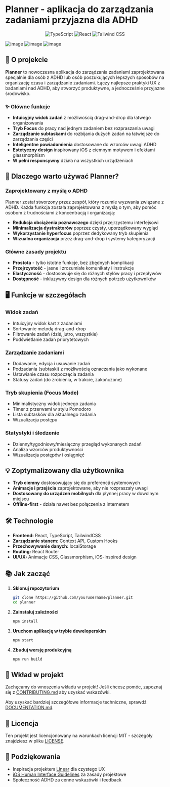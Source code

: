 # Planner - aplikacja do zarządzania zadaniami przyjazna dla ADHD

<p align="center">
  <img src="https://img.shields.io/badge/TypeScript-007ACC?style=for-the-badge&logo=typescript&logoColor=white" alt="TypeScript" />
  <img src="https://img.shields.io/badge/React-20232A?style=for-the-badge&logo=react&logoColor=61DAFB" alt="React" />
  <img src="https://img.shields.io/badge/Tailwind_CSS-38B2AC?style=for-the-badge&logo=tailwind-css&logoColor=white" alt="Tailwind CSS" />
</p>


  ![image](https://github.com/user-attachments/assets/e5483671-f9f7-4287-818c-d86429b8421f)
  ![image](https://github.com/user-attachments/assets/ffd6124a-d0c6-4525-a8c6-ee4bc21f7bd1)
  ![image](https://github.com/user-attachments/assets/b4a7a88e-72bf-4abb-8036-afd2a672f7fa)


## 📱 O projekcie

**Planner** to nowoczesna aplikacja do zarządzania zadaniami zaprojektowana specjalnie dla osób z ADHD lub osób poszukujących lepszych sposobów na organizację czasu i zarządzanie zadaniami. Łączy najlepsze praktyki UX z badaniami nad ADHD, aby stworzyć produktywne, a jednocześnie przyjazne środowisko.

### ✨ Główne funkcje

- **Intuicyjny widok zadań** z możliwością drag-and-drop dla łatwego organizowania
- **Tryb Focus** do pracy nad jednym zadaniem bez rozpraszania uwagi
- **Zarządzanie subtaskami** do rozbijania dużych zadań na łatwiejsze do zarządzania części
- **Inteligentne powiadomienia** dostosowane do wzorców uwagi ADHD
- **Estetyczny design** inspirowany iOS z ciemnym motywem i efektami glassmorphism
- **W pełni responsywny** działa na wszystkich urządzeniach

## 🚀 Dlaczego warto używać Planner?

### Zaprojektowany z myślą o ADHD

Planner został stworzony przez zespół, który rozumie wyzwania związane z ADHD. Każda funkcja została zaprojektowana z myślą o tym, aby pomóc osobom z trudnościami z koncentracją i organizacją:

- **Redukcja obciążenia poznawczego** dzięki przejrzystemu interfejsowi
- **Minimalizacja dystraktorów** poprzez czysty, uporządkowany wygląd
- **Wykorzystanie hyperfocus** poprzez dedykowany tryb skupienia
- **Wizualna organizacja** przez drag-and-drop i systemy kategoryzacji

### Główne zasady projektu

- **Prostota** - tylko istotne funkcje, bez zbędnych komplikacji
- **Przejrzystość** - jasne i zrozumiałe komunikaty i instrukcje
- **Elastyczność** - dostosowuje się do różnych stylów pracy i przepływów
- **Dostępność** - inkluzywny design dla różnych potrzeb użytkowników

## 🖥️ Funkcje w szczegółach

### Widok zadań
- Intuicyjny widok kart z zadaniami
- Sortowanie metodą drag-and-drop
- Filtrowanie zadań (dziś, jutro, wszystkie)
- Podświetlanie zadań priorytetowych

### Zarządzanie zadaniami
- Dodawanie, edycja i usuwanie zadań
- Podzadania (subtaski) z możliwością oznaczania jako wykonane
- Ustawianie czasu rozpoczęcia zadania
- Statusy zadań (do zrobienia, w trakcie, zakończone)

### Tryb skupienia (Focus Mode)
- Minimalistyczny widok jednego zadania
- Timer z przerwami w stylu Pomodoro
- Lista subtasków dla aktualnego zadania
- Wizualizacja postępu

### Statystyki i śledzenie
- Dzienny/tygodniowy/miesięczny przegląd wykonanych zadań
- Analiza wzorców produktywności
- Wizualizacja postępów i osiągnięć

## 💡 Zoptymalizowany dla użytkownika

- **Tryb ciemny** dostosowujący się do preferencji systemowych
- **Animacje i przejścia** zaprojektowane, aby nie rozpraszały uwagi
- **Dostosowany do urządzeń mobilnych** dla płynnej pracy w dowolnym miejscu
- **Offline-first** - działa nawet bez połączenia z internetem

## 🛠️ Technologie

- **Frontend:** React, TypeScript, TailwindCSS
- **Zarządzanie stanem:** Context API, Custom Hooks
- **Przechowywanie danych:** localStorage
- **Routing:** React Router
- **UI/UX:** Animacje CSS, Glassmorphism, iOS-inspired design

## 📚 Jak zacząć

1. **Sklonuj repozytorium**
   ```bash
   git clone https://github.com/yourusername/planner.git
   cd planner
   ```

2. **Zainstaluj zależności**
   ```bash
   npm install
   ```

3. **Uruchom aplikację w trybie deweloperskim**
   ```bash
   npm start
   ```

4. **Zbuduj wersję produkcyjną**
   ```bash
   npm run build
   ```

## 🤝 Wkład w projekt

Zachęcamy do wnoszenia wkładu w projekt! Jeśli chcesz pomóc, zapoznaj się z [CONTRIBUTING.md](CONTRIBUTING.md) aby uzyskać wskazówki.

Aby uzyskać bardziej szczegółowe informacje techniczne, sprawdź [DOCUMENTATION.md](DOCUMENTATION.md).

## 📜 Licencja

Ten projekt jest licencjonowany na warunkach licencji MIT - szczegóły znajdziesz w pliku [LICENSE](LICENSE).

## 🙏 Podziękowania

- Inspiracja projektem [Linear](https://linear.app/) dla czystego UX
- [iOS Human Interface Guidelines](https://developer.apple.com/design/human-interface-guidelines/) za zasady projektowe
- Społeczność ADHD za cenne wskazówki i feedback 
